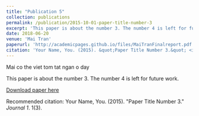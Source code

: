 ```yaml
---
title: "Publication 5"
collection: publications
permalink: /publication/2015-10-01-paper-title-number-3
excerpt: 'This paper is about the number 3. The number 4 is left for future work.'
date: 2018-06-20
venue: 'Mai Tran'
paperurl: 'http://academicpages.github.io/files/MaiTranFinalreport.pdf'
citation: 'Your Name, You. (2015). &quot;Paper Title Number 3.&quot; <i>Journal 1</i>. 1(3).'
---
```

Mai co the viet tom tat ngan o day 

This paper is about the number 3. The number 4 is left for future work.

[Download paper here](http://academicpages.github.io/files/MaiTranFinalreport.pdf)

Recommended citation: Your Name, You. (2015). "Paper Title Number 3." <i>Journal 1</i>. 1(3).

